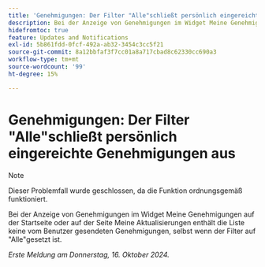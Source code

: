 ```yaml
---
title: 'Genehmigungen: Der Filter "Alle"schließt persönlich eingereichte Genehmigungen aus'
description: Bei der Anzeige von Genehmigungen im Widget Meine Genehmigungen auf der Startseite oder auf der Seite Meine Aktualisierungen enthält die Liste keine vom Benutzer gesendeten Genehmigungen, selbst wenn der Filter auf "Alle"gesetzt ist.
hidefromtoc: true
feature: Updates and Notifications
exl-id: 5b861fdd-0fcf-492a-ab32-3454c3cc5f21
source-git-commit: 8a12bbfaf3f7cc01a8a717cbad8c62330cc690a3
workflow-type: tm+mt
source-wordcount: '99'
ht-degree: 15%

---
```


# Genehmigungen: Der Filter &quot;Alle&quot;schließt persönlich eingereichte Genehmigungen aus

>[!NOTE]
>
>Dieser Problemfall wurde geschlossen, da die Funktion ordnungsgemäß funktioniert.

Bei der Anzeige von Genehmigungen im Widget Meine Genehmigungen auf der Startseite oder auf der Seite Meine Aktualisierungen enthält die Liste keine vom Benutzer gesendeten Genehmigungen, selbst wenn der Filter auf &quot;Alle&quot;gesetzt ist.

_Erste Meldung am Donnerstag, 16. Oktober 2024._
